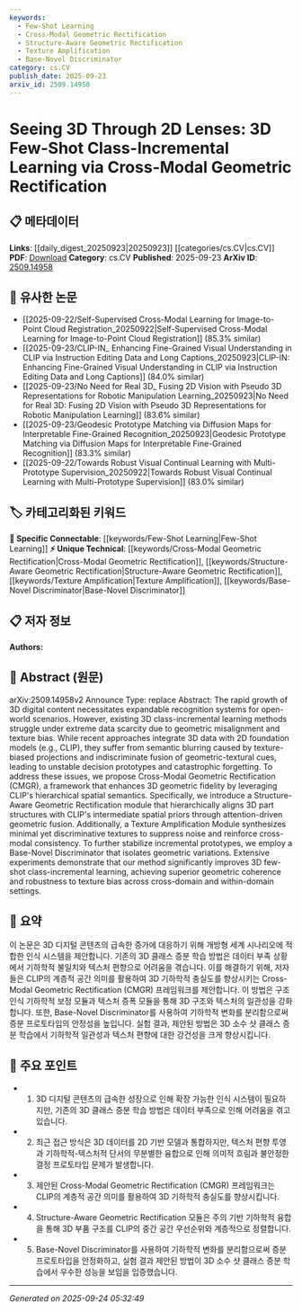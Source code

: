 ```yaml
---
keywords:
  - Few-Shot Learning
  - Cross-Modal Geometric Rectification
  - Structure-Aware Geometric Rectification
  - Texture Amplification
  - Base-Novel Discriminator
category: cs.CV
publish_date: 2025-09-23
arxiv_id: 2509.14958
---
```


<!-- KEYWORD_LINKING_METADATA:
{
  "processed_timestamp": "2025-09-24T05:32:49.380483",
  "vocabulary_version": "1.0",
  "selected_keywords": [
    "Few-Shot Learning",
    "Cross-Modal Geometric Rectification",
    "Structure-Aware Geometric Rectification",
    "Texture Amplification",
    "Base-Novel Discriminator"
  ],
  "rejected_keywords": [],
  "similarity_scores": {
    "Few-Shot Learning": 0.82,
    "Cross-Modal Geometric Rectification": 0.79,
    "Structure-Aware Geometric Rectification": 0.77,
    "Texture Amplification": 0.75,
    "Base-Novel Discriminator": 0.78
  },
  "extraction_method": "AI_prompt_based",
  "budget_applied": true,
  "candidates_json": {
    "candidates": [
      {
        "surface": "3D Few-Shot Class-Incremental Learning",
        "canonical": "Few-Shot Learning",
        "aliases": [
          "3D Few-Shot Learning",
          "Class-Incremental Learning"
        ],
        "category": "specific_connectable",
        "rationale": "Connects with existing research on few-shot learning and incremental learning, facilitating cross-domain insights.",
        "novelty_score": 0.65,
        "connectivity_score": 0.85,
        "specificity_score": 0.78,
        "link_intent_score": 0.82
      },
      {
        "surface": "Cross-Modal Geometric Rectification",
        "canonical": "Cross-Modal Geometric Rectification",
        "aliases": [
          "CMGR"
        ],
        "category": "unique_technical",
        "rationale": "Introduces a novel framework that enhances geometric fidelity, relevant for linking to multimodal learning techniques.",
        "novelty_score": 0.72,
        "connectivity_score": 0.68,
        "specificity_score": 0.81,
        "link_intent_score": 0.79
      },
      {
        "surface": "Structure-Aware Geometric Rectification",
        "canonical": "Structure-Aware Geometric Rectification",
        "aliases": [],
        "category": "unique_technical",
        "rationale": "Provides a specific method for aligning 3D structures, which can be linked to geometric processing techniques.",
        "novelty_score": 0.68,
        "connectivity_score": 0.64,
        "specificity_score": 0.83,
        "link_intent_score": 0.77
      },
      {
        "surface": "Texture Amplification Module",
        "canonical": "Texture Amplification",
        "aliases": [],
        "category": "unique_technical",
        "rationale": "Focuses on texture synthesis, which is a niche area with potential connections to texture analysis and enhancement.",
        "novelty_score": 0.66,
        "connectivity_score": 0.61,
        "specificity_score": 0.79,
        "link_intent_score": 0.75
      },
      {
        "surface": "Base-Novel Discriminator",
        "canonical": "Base-Novel Discriminator",
        "aliases": [],
        "category": "unique_technical",
        "rationale": "Highlights a mechanism to isolate geometric variations, useful for linking to discrimination and classification techniques.",
        "novelty_score": 0.7,
        "connectivity_score": 0.63,
        "specificity_score": 0.8,
        "link_intent_score": 0.78
      }
    ],
    "ban_list_suggestions": [
      "geometric misalignment",
      "texture bias",
      "semantic blurring"
    ]
  },
  "decisions": [
    {
      "candidate_surface": "3D Few-Shot Class-Incremental Learning",
      "resolved_canonical": "Few-Shot Learning",
      "decision": "linked",
      "scores": {
        "novelty": 0.65,
        "connectivity": 0.85,
        "specificity": 0.78,
        "link_intent": 0.82
      }
    },
    {
      "candidate_surface": "Cross-Modal Geometric Rectification",
      "resolved_canonical": "Cross-Modal Geometric Rectification",
      "decision": "linked",
      "scores": {
        "novelty": 0.72,
        "connectivity": 0.68,
        "specificity": 0.81,
        "link_intent": 0.79
      }
    },
    {
      "candidate_surface": "Structure-Aware Geometric Rectification",
      "resolved_canonical": "Structure-Aware Geometric Rectification",
      "decision": "linked",
      "scores": {
        "novelty": 0.68,
        "connectivity": 0.64,
        "specificity": 0.83,
        "link_intent": 0.77
      }
    },
    {
      "candidate_surface": "Texture Amplification Module",
      "resolved_canonical": "Texture Amplification",
      "decision": "linked",
      "scores": {
        "novelty": 0.66,
        "connectivity": 0.61,
        "specificity": 0.79,
        "link_intent": 0.75
      }
    },
    {
      "candidate_surface": "Base-Novel Discriminator",
      "resolved_canonical": "Base-Novel Discriminator",
      "decision": "linked",
      "scores": {
        "novelty": 0.7,
        "connectivity": 0.63,
        "specificity": 0.8,
        "link_intent": 0.78
      }
    }
  ]
}
-->

# Seeing 3D Through 2D Lenses: 3D Few-Shot Class-Incremental Learning via Cross-Modal Geometric Rectification

## 📋 메타데이터

**Links**: [[daily_digest_20250923|20250923]] [[categories/cs.CV|cs.CV]]
**PDF**: [Download](https://arxiv.org/pdf/2509.14958.pdf)
**Category**: cs.CV
**Published**: 2025-09-23
**ArXiv ID**: [2509.14958](https://arxiv.org/abs/2509.14958)

## 🔗 유사한 논문
- [[2025-09-22/Self-Supervised Cross-Modal Learning for Image-to-Point Cloud Registration_20250922|Self-Supervised Cross-Modal Learning for Image-to-Point Cloud Registration]] (85.3% similar)
- [[2025-09-23/CLIP-IN_ Enhancing Fine-Grained Visual Understanding in CLIP via Instruction Editing Data and Long Captions_20250923|CLIP-IN: Enhancing Fine-Grained Visual Understanding in CLIP via Instruction Editing Data and Long Captions]] (84.0% similar)
- [[2025-09-23/No Need for Real 3D_ Fusing 2D Vision with Pseudo 3D Representations for Robotic Manipulation Learning_20250923|No Need for Real 3D: Fusing 2D Vision with Pseudo 3D Representations for Robotic Manipulation Learning]] (83.6% similar)
- [[2025-09-23/Geodesic Prototype Matching via Diffusion Maps for Interpretable Fine-Grained Recognition_20250923|Geodesic Prototype Matching via Diffusion Maps for Interpretable Fine-Grained Recognition]] (83.3% similar)
- [[2025-09-22/Towards Robust Visual Continual Learning with Multi-Prototype Supervision_20250922|Towards Robust Visual Continual Learning with Multi-Prototype Supervision]] (83.0% similar)

## 🏷️ 카테고리화된 키워드
**🔗 Specific Connectable**: [[keywords/Few-Shot Learning|Few-Shot Learning]]
**⚡ Unique Technical**: [[keywords/Cross-Modal Geometric Rectification|Cross-Modal Geometric Rectification]], [[keywords/Structure-Aware Geometric Rectification|Structure-Aware Geometric Rectification]], [[keywords/Texture Amplification|Texture Amplification]], [[keywords/Base-Novel Discriminator|Base-Novel Discriminator]]

## 📋 저자 정보

**Authors:** 

## 📄 Abstract (원문)

arXiv:2509.14958v2 Announce Type: replace 
Abstract: The rapid growth of 3D digital content necessitates expandable recognition systems for open-world scenarios. However, existing 3D class-incremental learning methods struggle under extreme data scarcity due to geometric misalignment and texture bias. While recent approaches integrate 3D data with 2D foundation models (e.g., CLIP), they suffer from semantic blurring caused by texture-biased projections and indiscriminate fusion of geometric-textural cues, leading to unstable decision prototypes and catastrophic forgetting. To address these issues, we propose Cross-Modal Geometric Rectification (CMGR), a framework that enhances 3D geometric fidelity by leveraging CLIP's hierarchical spatial semantics. Specifically, we introduce a Structure-Aware Geometric Rectification module that hierarchically aligns 3D part structures with CLIP's intermediate spatial priors through attention-driven geometric fusion. Additionally, a Texture Amplification Module synthesizes minimal yet discriminative textures to suppress noise and reinforce cross-modal consistency. To further stabilize incremental prototypes, we employ a Base-Novel Discriminator that isolates geometric variations. Extensive experiments demonstrate that our method significantly improves 3D few-shot class-incremental learning, achieving superior geometric coherence and robustness to texture bias across cross-domain and within-domain settings.

## 📝 요약

이 논문은 3D 디지털 콘텐츠의 급속한 증가에 대응하기 위해 개방형 세계 시나리오에 적합한 인식 시스템을 제안합니다. 기존의 3D 클래스 증분 학습 방법은 데이터 부족 상황에서 기하학적 불일치와 텍스처 편향으로 어려움을 겪습니다. 이를 해결하기 위해, 저자들은 CLIP의 계층적 공간 의미를 활용하여 3D 기하학적 충실도를 향상시키는 Cross-Modal Geometric Rectification (CMGR) 프레임워크를 제안합니다. 이 방법은 구조 인식 기하학적 보정 모듈과 텍스처 증폭 모듈을 통해 3D 구조와 텍스처의 일관성을 강화합니다. 또한, Base-Novel Discriminator를 사용하여 기하학적 변화를 분리함으로써 증분 프로토타입의 안정성을 높입니다. 실험 결과, 제안된 방법은 3D 소수 샷 클래스 증분 학습에서 기하학적 일관성과 텍스처 편향에 대한 강건성을 크게 향상시킵니다.

## 🎯 주요 포인트

- 1. 3D 디지털 콘텐츠의 급속한 성장으로 인해 확장 가능한 인식 시스템이 필요하지만, 기존의 3D 클래스 증분 학습 방법은 데이터 부족으로 인해 어려움을 겪고 있습니다.
- 2. 최근 접근 방식은 3D 데이터를 2D 기반 모델과 통합하지만, 텍스처 편향 투영과 기하학적-텍스처적 단서의 무분별한 융합으로 인해 의미적 흐림과 불안정한 결정 프로토타입 문제가 발생합니다.
- 3. 제안된 Cross-Modal Geometric Rectification (CMGR) 프레임워크는 CLIP의 계층적 공간 의미를 활용하여 3D 기하학적 충실도를 향상시킵니다.
- 4. Structure-Aware Geometric Rectification 모듈은 주의 기반 기하학적 융합을 통해 3D 부품 구조를 CLIP의 중간 공간 우선순위와 계층적으로 정렬합니다.
- 5. Base-Novel Discriminator를 사용하여 기하학적 변화를 분리함으로써 증분 프로토타입을 안정화하고, 실험 결과 제안된 방법이 3D 소수 샷 클래스 증분 학습에서 우수한 성능을 보임을 입증했습니다.


---

*Generated on 2025-09-24 05:32:49*
